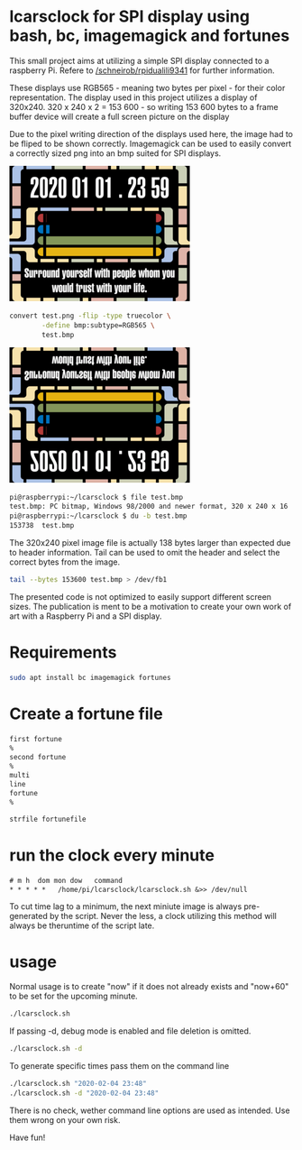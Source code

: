 # lcarsclock for SPI display using bash, bc, imagemagick and fortunes

This small project aims at utilizing a simple SPI display connected to a
raspberry Pi. Refere to
[/schneirob/rpidualili9341](https://github.com/schneirob/rpidualili9341 "How to connect two SPI displays with ili9341 chipset to one Raspberry Pi")
for further information.

These displays use RGB565 - meaning two bytes per pixel - for their color
representation. The display used in this project utilizes a display of 320x240.
320 x 240 x 2 = 153 600 - so writing 153 600 bytes to a frame buffer device
will create a full screen picture on the display

Due to the pixel writing direction of the displays used here, the image had to
be fliped to be shown correctly. Imagemagick can be used to easily convert a
correctly sized png into an bmp suited for SPI displays.

![png image](img/202001012359.png)

~~~bash
convert test.png -flip -type truecolor \
        -define bmp:subtype=RGB565 \
        test.bmp
~~~

![bmp image](img/202001012359.bmp)

~~~bash
pi@raspberrypi:~/lcarsclock $ file test.bmp 
test.bmp: PC bitmap, Windows 98/2000 and newer format, 320 x 240 x 16
pi@raspberrypi:~/lcarsclock $ du -b test.bmp 
153738	test.bmp
~~~

The 320x240 pixel image file is actually 138 bytes larger than expected due to
header information. Tail can be used to omit the header and select the correct
bytes from the image. 

~~~bash
tail --bytes 153600 test.bmp > /dev/fb1
~~~

The presented code is not optimized to easily support different screen sizes.
The publication is ment to be a motivation to create your own work of art with
a Raspberry Pi and a SPI display.

# Requirements

~~~bash
sudo apt install bc imagemagick fortunes
~~~

# Create a fortune file

~~~fortune
first fortune
%
second fortune
%
multi
line
fortune
%
~~~

~~~bash
strfile fortunefile
~~~

# run the clock every minute

~~~crontab
# m h  dom mon dow   command
* * * * *	/home/pi/lcarsclock/lcarsclock.sh &>> /dev/null
~~~

To cut time lag to a minimum, the next miniute image is always pre-generated by
the script. Never the less, a clock utilizing this method will always be
theruntime of the script late.

# usage

Normal usage is to create "now" if it does not already exists and "now+60" to
be set for the upcoming minute.

~~~bash
./lcarsclock.sh
~~~

If passing -d, debug mode is enabled and file deletion is omitted.

~~~bash
./lcarsclock.sh -d
~~~

To generate specific times pass them on the command line

~~~bash
./lcarsclock.sh "2020-02-04 23:48"
./lcarsclock.sh -d "2020-02-04 23:48"
~~~

There is no check, wether command line options are used as intended. Use them
wrong on your own risk.

Have fun!
